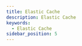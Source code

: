 ```yaml
---
title: Elastic Cache
description: Elastic Cache
keywords:
  - Elastic Cache
sidebar_position: 5
---
```

